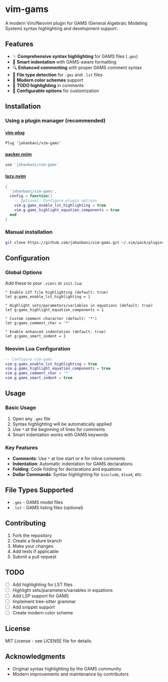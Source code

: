# vim-gams

A modern Vim/Neovim plugin for GAMS (General Algebraic Modeling System) syntax highlighting and development support.

## Features

- ✨ **Comprehensive syntax highlighting** for GAMS files (`.gms`)
- 🎯 **Smart indentation** with GAMS-aware formatting
- 🔍 **Enhanced commenting** with proper GAMS comment syntax
- 📁 **File type detection** for `.gms` and `.lst` files
- 🎨 **Modern color schemes** support
- 📝 **TODO highlighting** in comments
- 🔧 **Configurable options** for customization

## Installation

### Using a plugin manager (recommended)

#### [vim-plug](https://github.com/junegunn/vim-plug)
```vim
Plug 'jahanbani/vim-gams'
```

#### [packer.nvim](https://github.com/wbthomason/packer.nvim)
```lua
use 'jahanbani/vim-gams'
```

#### [lazy.nvim](https://github.com/folke/lazy.nvim)
```lua
{
  'jahanbani/vim-gams',
  config = function()
    -- Optional: Configure plugin options
    vim.g.gams_enable_lst_highlighting = true
    vim.g.gams_highlight_equation_components = true
  end
}
```

### Manual installation
```bash
git clone https://github.com/jahanbani/vim-gams.git ~/.vim/pack/plugins/start/vim-gams
```

## Configuration

### Global Options

Add these to your `.vimrc` or `init.lua`:

```vim
" Enable LST file highlighting (default: true)
let g:gams_enable_lst_highlighting = 1

" Highlight sets/parameters/variables in equations (default: true)
let g:gams_highlight_equation_components = 1

" Custom comment character (default: '*')
let g:gams_comment_char = '*'

" Enable enhanced indentation (default: true)
let g:gams_smart_indent = 1
```

### Neovim Lua Configuration

```lua
-- Configure vim-gams
vim.g.gams_enable_lst_highlighting = true
vim.g.gams_highlight_equation_components = true
vim.g.gams_comment_char = '*'
vim.g.gams_smart_indent = true
```

## Usage

### Basic Usage
1. Open any `.gms` file
2. Syntax highlighting will be automatically applied
3. Use `*` at the beginning of lines for comments
4. Smart indentation works with GAMS keywords

### Key Features
- **Comments**: Use `*` at line start or `#` for inline comments
- **Indentation**: Automatic indentation for GAMS declarations
- **Folding**: Code folding for declarations and equations
- **Dollar Commands**: Syntax highlighting for `$include`, `$load`, etc.

## File Types Supported

- `.gms` - GAMS model files
- `.lst` - GAMS listing files (optional)

## Contributing

1. Fork the repository
2. Create a feature branch
3. Make your changes
4. Add tests if applicable
5. Submit a pull request

## TODO

- [ ] Add highlighting for LST files
- [ ] Highlight sets/parameters/variables in equations
- [ ] Add LSP support for GAMS
- [ ] Implement tree-sitter grammar
- [ ] Add snippet support
- [ ] Create modern color scheme

## License

MIT License - see LICENSE file for details.

## Acknowledgments

- Original syntax highlighting by the GAMS community
- Modern improvements and maintenance by contributors
